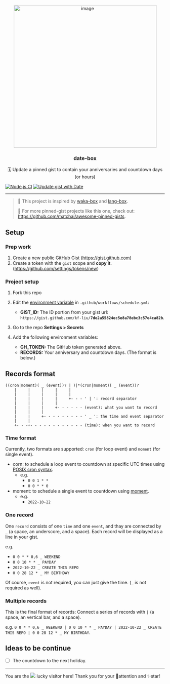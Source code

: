 <p align="center">
<img width="451" alt="image" src="https://user-images.githubusercontent.com/41723241/197344866-ef27cfd0-afac-4c8c-9502-13cc23350a4c.png">
  <h3 align="center">date-box</h3>
  <p align="center">🗓 Update a pinned gist to contain your anniversaries and countdown days (or hours)</p>
</p>

[![Node.js CI](https://github.com/kf-liu/date-box/actions/workflows/node.yml/badge.svg)](https://github.com/kf-liu/date-box/actions/workflows/node.yml)
[![Update gist with Date](https://github.com/kf-liu/date-box/actions/workflows/schedule.yml/badge.svg)](https://github.com/kf-liu/date-box/actions/workflows/schedule.yml)

---

> 📌 This project is inspired by [waka-box](https://github.com/matchai/waka-box) and [lang-box](https://github.com/inokawa/lang-box). 
> 
> 📌 For more pinned-gist projects like this one, check out: https://github.com/matchai/awesome-pinned-gists.

## Setup
### Prep work
1. Create a new public GitHub Gist (https://gist.github.com)
2. Create a token with the `gist` scope and **copy it**. (https://github.com/settings/tokens/new)

### Project setup

1. Fork this repo
1. Edit the [environment variable](https://github.com/kf-liu/date-box/blob/master/.github/workflows/schedule.yml#L18-L20) in `.github/workflows/schedule.yml`:

   - **GIST_ID:** The ID portion from your gist url: `https://gist.github.com/kf-liu/`**`7de2a55824ec5e8a78ebc3c57e4ca82b`**.

1. Go to the repo **Settings > Secrets**
1. Add the following environment variables:
   - **GH_TOKEN:** The GitHub token generated above.
   - **RECORDS:** Your anniversary and countdown days. (The format is below.)

## Records format
```
((cron|moment)( _ (event))? | )|*(cron|moment)( _ (event))?
    |     |     |     |     |
    |     |     |     |     |
    |     |     |     |     +- - - ' | ': record separator
    |     |     |     |
    |     |     |     +- - - - - - (event): what you want to record
    |     |     |
    |     |     +- - - - - - - - - ' _ ': the time and event separator
    |     |
    +- - -+- - - - - - - - - - - - (time): when you want to record
```
### Time format
Currently, two formats are supported: `cron` (for loop event) and `moment` (for single event).

- corn: to schedule a loop event to countdown at specific UTC times using [POSIX cron syntax](https://pubs.opengroup.org/onlinepubs/9699919799/utilities/crontab.html#tag_20_25_07). 
  - e.g. 
    - `0 0 1 * *`
    - `0 0 * * 0`
- moment: to schedule a single event to countdown using [moment](https://momentjs.com/docs/#/parsing/string/). 
  - e.g. 
    - `2022-10-22`

### One record
One `record` consists of one `time` and one `event`, and thay are connected by ` _ ` (a space, an underscore, and a space). Each record will be displayed as a line in your gist.

e.g.
- `0 0 * * 0,6 _ WEEKEND`
- `0 0 10 * * _ PAYDAY`
- `2022-10-22 _ CREATE THIS REPO`
- `0 0 28 12 * _ MY BIRTHDAY`

Of course, `event` is not required, you can just give the time. (` _ ` is not required as well). 

### Multiple records
This is the final format of records: Connect a series of records with ` | ` (a space, an vertical bar, and a space).

e.g.
`0 0 * * 0,6 _ WEEKEND | 0 0 10 * * _ PAYDAY | 2022-10-22 _ CREATE THIS REPO | 0 0 28 12 * _ MY BIRTHDAY`.

## Ideas to be continue
- [ ] The countdown to the next holiday.

---

You are the ![](https://komarev.com/ghpvc/?username=kf-liu-date-box&label=NO) lucky visitor here! Thank you for your 👀attention and ✨star!
